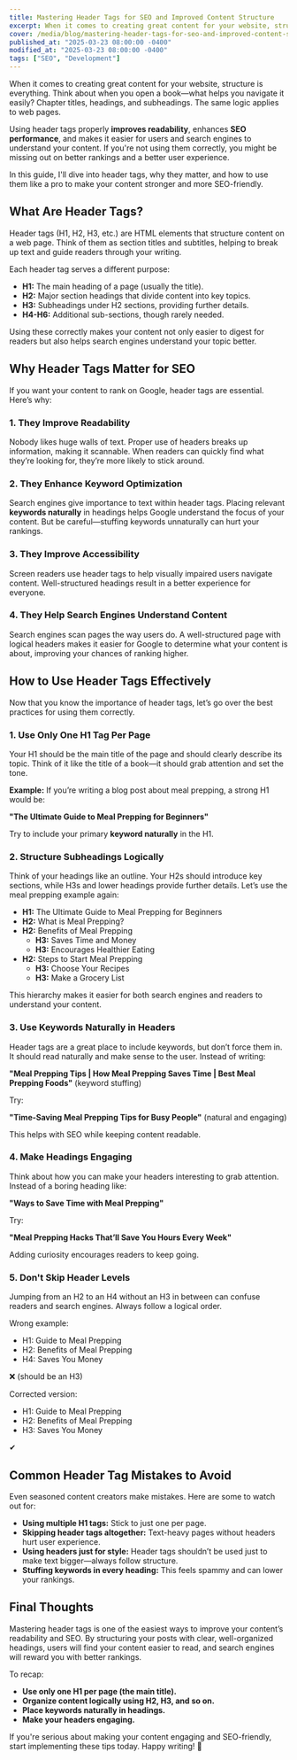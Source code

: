 ```yaml
---
title: Mastering Header Tags for SEO and Improved Content Structure
excerpt: When it comes to creating great content for your website, structure is everything. Think about when you open a book—what helps you navigate...
cover: /media/blog/mastering-header-tags-for-seo-and-improved-content-structure/cover.webp
published_at: "2025-03-23 08:00:00 -0400"
modified_at: "2025-03-23 08:00:00 -0400"
tags: ["SEO", "Development"]
---
```


When it comes to creating great content for your website, structure is everything. Think about when you open a book—what helps you navigate it easily? Chapter titles, headings, and subheadings. The same logic applies to web pages. 

Using header tags properly <strong>improves readability</strong>, enhances <strong>SEO performance</strong>, and makes it easier for users and search engines to understand your content. If you're not using them correctly, you might be missing out on better rankings and a better user experience.

In this guide, I'll dive into header tags, why they matter, and how to use them like a pro to make your content stronger and more SEO-friendly.

## What Are Header Tags?

Header tags (H1, H2, H3, etc.) are HTML elements that structure content on a web page. Think of them as section titles and subtitles, helping to break up text and guide readers through your writing.

Each header tag serves a different purpose:

<ul>
<li><strong>H1:</strong> The main heading of a page (usually the title).</li>
<li><strong>H2:</strong> Major section headings that divide content into key topics.</li>
<li><strong>H3:</strong> Subheadings under H2 sections, providing further details.</li>
<li><strong>H4-H6:</strong> Additional sub-sections, though rarely needed.</li>
</ul>

Using these correctly makes your content not only easier to digest for readers but also helps search engines understand your topic better.

## Why Header Tags Matter for SEO

If you want your content to rank on Google, header tags are essential. Here’s why:

### 1. They Improve Readability

Nobody likes huge walls of text. Proper use of headers breaks up information, making it scannable. When readers can quickly find what they’re looking for, they’re more likely to stick around.

### 2. They Enhance Keyword Optimization

Search engines give importance to text within header tags. Placing relevant <strong>keywords naturally</strong> in headings helps Google understand the focus of your content. But be careful—stuffing keywords unnaturally can hurt your rankings.

### 3. They Improve Accessibility

Screen readers use header tags to help visually impaired users navigate content. Well-structured headings result in a better experience for everyone.

### 4. They Help Search Engines Understand Content

Search engines scan pages the way users do. A well-structured page with logical headers makes it easier for Google to determine what your content is about, improving your chances of ranking higher.

## How to Use Header Tags Effectively

Now that you know the importance of header tags, let’s go over the best practices for using them correctly.

### 1. Use Only One H1 Tag Per Page

Your H1 should be the main title of the page and should clearly describe its topic. Think of it like the title of a book—it should grab attention and set the tone.

<strong>Example:</strong> If you’re writing a blog post about meal prepping, a strong H1 would be:

<strong>"The Ultimate Guide to Meal Prepping for Beginners"</strong>

Try to include your primary <strong>keyword naturally</strong> in the H1.

### 2. Structure Subheadings Logically

Think of your headings like an outline. Your H2s should introduce key sections, while H3s and lower headings provide further details. Let’s use the meal prepping example again:

<ul>
<li><strong>H1:</strong> The Ultimate Guide to Meal Prepping for Beginners</li>
<li><strong>H2:</strong> What is Meal Prepping?</li>
<li><strong>H2:</strong> Benefits of Meal Prepping<br/>
	<ul>
		<li><strong>H3:</strong> Saves Time and Money</li>
		<li><strong>H3:</strong> Encourages Healthier Eating</li>
	</ul>
</li>
<li><strong>H2:</strong> Steps to Start Meal Prepping<br/>
	<ul>
		<li><strong>H3:</strong> Choose Your Recipes</li>
		<li><strong>H3:</strong> Make a Grocery List</li>
	</ul>
</li>
</ul>

This hierarchy makes it easier for both search engines and readers to understand your content.

### 3. Use Keywords Naturally in Headers

Header tags are a great place to include keywords, but don’t force them in. It should read naturally and make sense to the user. Instead of writing:

<strong>"Meal Prepping Tips | How Meal Prepping Saves Time | Best Meal Prepping Foods"</strong> (keyword stuffing)

Try:

<strong>"Time-Saving Meal Prepping Tips for Busy People"</strong> (natural and engaging)

This helps with SEO while keeping content readable.

### 4. Make Headings Engaging

Think about how you can make your headers interesting to grab attention. Instead of a boring heading like:

<strong>"Ways to Save Time with Meal Prepping"</strong>

Try:

<strong>"Meal Prepping Hacks That’ll Save You Hours Every Week"</strong>

Adding curiosity encourages readers to keep going.

### 5. Don't Skip Header Levels

Jumping from an H2 to an H4 without an H3 in between can confuse readers and search engines. Always follow a logical order.

Wrong example:

<ul>
<li>H1: Guide to Meal Prepping</li>
<li>H2: Benefits of Meal Prepping</li>
<li>H4: Saves You Money</li>
</ul>
❌ (should be an H3)

Corrected version:

<ul>
<li>H1: Guide to Meal Prepping</li>
<li>H2: Benefits of Meal Prepping</li>
<li>H3: Saves You Money</li>
</ul>
✔

## Common Header Tag Mistakes to Avoid

Even seasoned content creators make mistakes. Here are some to watch out for:

<ul>
<li><strong>Using multiple H1 tags:</strong> Stick to just one per page.</li>
<li><strong>Skipping header tags altogether:</strong> Text-heavy pages without headers hurt user experience.</li>
<li><strong>Using headers just for style:</strong> Header tags shouldn’t be used just to make text bigger—always follow structure.</li>
<li><strong>Stuffing keywords in every heading:</strong> This feels spammy and can lower your rankings.</li>
</ul>

## Final Thoughts

Mastering header tags is one of the easiest ways to improve your content’s readability and SEO. By structuring your posts with clear, well-organized headings, users will find your content easier to read, and search engines will reward you with better rankings.

To recap:

<ul>
<li><strong>Use only one H1 per page (the main title).</strong></li>
<li><strong>Organize content logically using H2, H3, and so on.</strong></li>
<li><strong>Place keywords naturally in headings.</strong></li>
<li><strong>Make your headers engaging.</strong></li>
</ul>

If you're serious about making your content engaging and SEO-friendly, start implementing these tips today. Happy writing! 🚀
